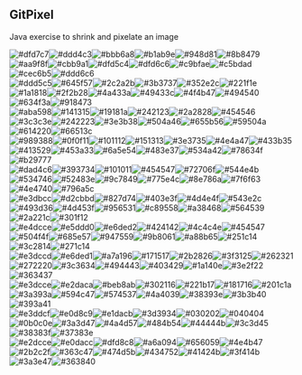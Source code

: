 ## GitPixel

Java exercise to shrink and pixelate an image

![#dfd7c7](https://placehold.co/10x10/dfd7c7/dfd7c7.png)![#ddd4c3](https://placehold.co/10x10/ddd4c3/ddd4c3.png)![#bbb6a8](https://placehold.co/10x10/bbb6a8/bbb6a8.png)![#b1ab9e](https://placehold.co/10x10/b1ab9e/b1ab9e.png)![#948d81](https://placehold.co/10x10/948d81/948d81.png)![#8b8479](https://placehold.co/10x10/8b8479/8b8479.png)![#aa9f8f](https://placehold.co/10x10/aa9f8f/aa9f8f.png)![#cbb9a1](https://placehold.co/10x10/cbb9a1/cbb9a1.png)![#dfd5c4](https://placehold.co/10x10/dfd5c4/dfd5c4.png)![#dfd6c6](https://placehold.co/10x10/dfd6c6/dfd6c6.png)![#c9bfae](https://placehold.co/10x10/c9bfae/c9bfae.png)![#c5bdad](https://placehold.co/10x10/c5bdad/c5bdad.png)![#cec6b5](https://placehold.co/10x10/cec6b5/cec6b5.png)![#ddd6c6](https://placehold.co/10x10/ddd6c6/ddd6c6.png)<br>![#ddd5c5](https://placehold.co/10x10/ddd5c5/ddd5c5.png)![#645f57](https://placehold.co/10x10/645f57/645f57.png)![#2c2a2b](https://placehold.co/10x10/2c2a2b/2c2a2b.png)![#3b3737](https://placehold.co/10x10/3b3737/3b3737.png)![#352e2c](https://placehold.co/10x10/352e2c/352e2c.png)![#221f1e](https://placehold.co/10x10/221f1e/221f1e.png)![#1a1818](https://placehold.co/10x10/1a1818/1a1818.png)![#2f2b28](https://placehold.co/10x10/2f2b28/2f2b28.png)![#4a433a](https://placehold.co/10x10/4a433a/4a433a.png)![#49433c](https://placehold.co/10x10/49433c/49433c.png)![#4f4b47](https://placehold.co/10x10/4f4b47/4f4b47.png)![#494540](https://placehold.co/10x10/494540/494540.png)![#634f3a](https://placehold.co/10x10/634f3a/634f3a.png)![#918473](https://placehold.co/10x10/918473/918473.png)<br>![#aba598](https://placehold.co/10x10/aba598/aba598.png)![#141315](https://placehold.co/10x10/141315/141315.png)![#19181a](https://placehold.co/10x10/19181a/19181a.png)![#242123](https://placehold.co/10x10/242123/242123.png)![#2a2828](https://placehold.co/10x10/2a2828/2a2828.png)![#454546](https://placehold.co/10x10/454546/454546.png)![#3c3c3e](https://placehold.co/10x10/3c3c3e/3c3c3e.png)![#242223](https://placehold.co/10x10/242223/242223.png)![#3e3b38](https://placehold.co/10x10/3e3b38/3e3b38.png)![#504a46](https://placehold.co/10x10/504a46/504a46.png)![#655b56](https://placehold.co/10x10/655b56/655b56.png)![#59504a](https://placehold.co/10x10/59504a/59504a.png)![#614220](https://placehold.co/10x10/614220/614220.png)![#66513c](https://placehold.co/10x10/66513c/66513c.png)<br>![#989388](https://placehold.co/10x10/989388/989388.png)![#0f0f11](https://placehold.co/10x10/0f0f11/0f0f11.png)![#101112](https://placehold.co/10x10/101112/101112.png)![#151313](https://placehold.co/10x10/151313/151313.png)![#3e3735](https://placehold.co/10x10/3e3735/3e3735.png)![#4e4a47](https://placehold.co/10x10/4e4a47/4e4a47.png)![#433b35](https://placehold.co/10x10/433b35/433b35.png)![#413529](https://placehold.co/10x10/413529/413529.png)![#453a33](https://placehold.co/10x10/453a33/453a33.png)![#6a5e54](https://placehold.co/10x10/6a5e54/6a5e54.png)![#483e37](https://placehold.co/10x10/483e37/483e37.png)![#534a42](https://placehold.co/10x10/534a42/534a42.png)![#78634f](https://placehold.co/10x10/78634f/78634f.png)![#b29777](https://placehold.co/10x10/b29777/b29777.png)<br>![#dad4c6](https://placehold.co/10x10/dad4c6/dad4c6.png)![#393734](https://placehold.co/10x10/393734/393734.png)![#101011](https://placehold.co/10x10/101011/101011.png)![#454547](https://placehold.co/10x10/454547/454547.png)![#72706f](https://placehold.co/10x10/72706f/72706f.png)![#544e4b](https://placehold.co/10x10/544e4b/544e4b.png)![#534746](https://placehold.co/10x10/534746/534746.png)![#52483e](https://placehold.co/10x10/52483e/52483e.png)![#9c7849](https://placehold.co/10x10/9c7849/9c7849.png)![#775e4c](https://placehold.co/10x10/775e4c/775e4c.png)![#8e786a](https://placehold.co/10x10/8e786a/8e786a.png)![#7f6f63](https://placehold.co/10x10/7f6f63/7f6f63.png)![#4e4740](https://placehold.co/10x10/4e4740/4e4740.png)![#796a5c](https://placehold.co/10x10/796a5c/796a5c.png)<br>![#e3dbcc](https://placehold.co/10x10/e3dbcc/e3dbcc.png)![#d2cbbd](https://placehold.co/10x10/d2cbbd/d2cbbd.png)![#827d74](https://placehold.co/10x10/827d74/827d74.png)![#403e3f](https://placehold.co/10x10/403e3f/403e3f.png)![#4d4e4f](https://placehold.co/10x10/4d4e4f/4d4e4f.png)![#543e2c](https://placehold.co/10x10/543e2c/543e2c.png)![#493d36](https://placehold.co/10x10/493d36/493d36.png)![#4d453f](https://placehold.co/10x10/4d453f/4d453f.png)![#956531](https://placehold.co/10x10/956531/956531.png)![#c89558](https://placehold.co/10x10/c89558/c89558.png)![#a38468](https://placehold.co/10x10/a38468/a38468.png)![#564539](https://placehold.co/10x10/564539/564539.png)![#2a221c](https://placehold.co/10x10/2a221c/2a221c.png)![#301f12](https://placehold.co/10x10/301f12/301f12.png)<br>![#e4dcce](https://placehold.co/10x10/e4dcce/e4dcce.png)![#e5ddd0](https://placehold.co/10x10/e5ddd0/e5ddd0.png)![#e6ded2](https://placehold.co/10x10/e6ded2/e6ded2.png)![#424142](https://placehold.co/10x10/424142/424142.png)![#4c4c4e](https://placehold.co/10x10/4c4c4e/4c4c4e.png)![#454547](https://placehold.co/10x10/454547/454547.png)![#504f4f](https://placehold.co/10x10/504f4f/504f4f.png)![#685e57](https://placehold.co/10x10/685e57/685e57.png)![#947559](https://placehold.co/10x10/947559/947559.png)![#9b8061](https://placehold.co/10x10/9b8061/9b8061.png)![#a88b65](https://placehold.co/10x10/a88b65/a88b65.png)![#251c14](https://placehold.co/10x10/251c14/251c14.png)![#3c2814](https://placehold.co/10x10/3c2814/3c2814.png)![#271c14](https://placehold.co/10x10/271c14/271c14.png)<br>![#e3dccd](https://placehold.co/10x10/e3dccd/e3dccd.png)![#e6ded1](https://placehold.co/10x10/e6ded1/e6ded1.png)![#a7a196](https://placehold.co/10x10/a7a196/a7a196.png)![#171517](https://placehold.co/10x10/171517/171517.png)![#2b2826](https://placehold.co/10x10/2b2826/2b2826.png)![#3f3125](https://placehold.co/10x10/3f3125/3f3125.png)![#262321](https://placehold.co/10x10/262321/262321.png)![#272220](https://placehold.co/10x10/272220/272220.png)![#3c3634](https://placehold.co/10x10/3c3634/3c3634.png)![#494443](https://placehold.co/10x10/494443/494443.png)![#403429](https://placehold.co/10x10/403429/403429.png)![#1a140e](https://placehold.co/10x10/1a140e/1a140e.png)![#3e2f22](https://placehold.co/10x10/3e2f22/3e2f22.png)![#363437](https://placehold.co/10x10/363437/363437.png)<br>![#e3dcce](https://placehold.co/10x10/e3dcce/e3dcce.png)![#e2daca](https://placehold.co/10x10/e2daca/e2daca.png)![#beb8ab](https://placehold.co/10x10/beb8ab/beb8ab.png)![#302116](https://placehold.co/10x10/302116/302116.png)![#221b17](https://placehold.co/10x10/221b17/221b17.png)![#181716](https://placehold.co/10x10/181716/181716.png)![#201c1a](https://placehold.co/10x10/201c1a/201c1a.png)![#3a393a](https://placehold.co/10x10/3a393a/3a393a.png)![#594c47](https://placehold.co/10x10/594c47/594c47.png)![#574537](https://placehold.co/10x10/574537/574537.png)![#4a4039](https://placehold.co/10x10/4a4039/4a4039.png)![#38393e](https://placehold.co/10x10/38393e/38393e.png)![#3b3b40](https://placehold.co/10x10/3b3b40/3b3b40.png)![#393a41](https://placehold.co/10x10/393a41/393a41.png)<br>![#e3ddcf](https://placehold.co/10x10/e3ddcf/e3ddcf.png)![#e0d8c9](https://placehold.co/10x10/e0d8c9/e0d8c9.png)![#e1dacb](https://placehold.co/10x10/e1dacb/e1dacb.png)![#3d3934](https://placehold.co/10x10/3d3934/3d3934.png)![#030202](https://placehold.co/10x10/030202/030202.png)![#040404](https://placehold.co/10x10/040404/040404.png)![#0b0c0e](https://placehold.co/10x10/0b0c0e/0b0c0e.png)![#3a3d47](https://placehold.co/10x10/3a3d47/3a3d47.png)![#4a4d57](https://placehold.co/10x10/4a4d57/4a4d57.png)![#484b54](https://placehold.co/10x10/484b54/484b54.png)![#44444b](https://placehold.co/10x10/44444b/44444b.png)![#3c3d45](https://placehold.co/10x10/3c3d45/3c3d45.png)![#38383f](https://placehold.co/10x10/38383f/38383f.png)![#37383e](https://placehold.co/10x10/37383e/37383e.png)<br>![#e2dcce](https://placehold.co/10x10/e2dcce/e2dcce.png)![#e0dacc](https://placehold.co/10x10/e0dacc/e0dacc.png)![#dfd8c8](https://placehold.co/10x10/dfd8c8/dfd8c8.png)![#a6a094](https://placehold.co/10x10/a6a094/a6a094.png)![#656059](https://placehold.co/10x10/656059/656059.png)![#4e4b47](https://placehold.co/10x10/4e4b47/4e4b47.png)![#2b2c2f](https://placehold.co/10x10/2b2c2f/2b2c2f.png)![#363c47](https://placehold.co/10x10/363c47/363c47.png)![#474d5b](https://placehold.co/10x10/474d5b/474d5b.png)![#434752](https://placehold.co/10x10/434752/434752.png)![#41424b](https://placehold.co/10x10/41424b/41424b.png)![#3f414b](https://placehold.co/10x10/3f414b/3f414b.png)![#3a3e47](https://placehold.co/10x10/3a3e47/3a3e47.png)![#363840](https://placehold.co/10x10/363840/363840.png)<br>
